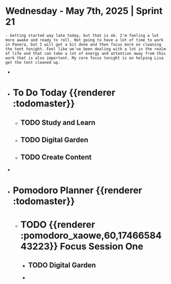 # Wednesday - May 7th, 2025 | Sprint 21
	- Getting started way late today, but that is ok. I'm feeling a lot more awake and ready to roll. Not going to have a lot of time to work in Panera, but I will get a bit done and then focus more on cleaning the tent tonight. Feel like we've been dealing with a lot in the realm of life and that can take a lot of energy and attention away from this work that is also important. My core focus tonight is on helping Lisa get the tent cleaned up.
-
- # To Do Today {{renderer :todomaster}}
	- ## TODO Study and Learn
	- ## TODO Digital Garden
	- ## TODO Create Content
-
- # Pomodoro Planner {{renderer :todomaster}}
	- # TODO {{renderer :pomodoro_xaowe,60,1746658443223}}  Focus Session One
		- ## TODO Digital Garden
		-